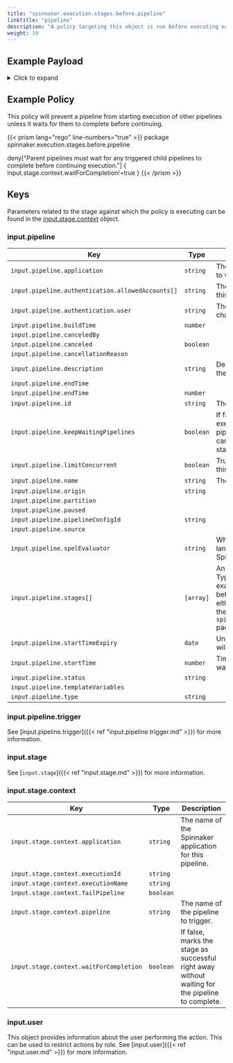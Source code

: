 ```yaml
---
title: "spinnaker.execution.stages.before.pipeline"
linktitle: "pipeline"
description: "A policy targeting this object is run before executing each task in a pipeline stage."
weight: 10
---
```


## Example Payload

<details><summary>Click to expand</summary>

```json
{
  "input": {
    "pipeline": {
      "application": "test",
      "authentication": {
        "allowedAccounts": [
          "spinnaker",
          "staging",
          "staging-ecs"
        ],
        "user": "myUserName"
      },
      "buildTime": 1620926703486,
      "canceled": false,
      "canceledBy": null,
      "cancellationReason": null,
      "description": null,
      "endTime": 1620926705283,
      "id": "01F5KC59TRGWKCP31C4N51CDSB",
      "initialConfig": {},
      "keepWaitingPipelines": false,
      "limitConcurrent": true,
      "name": "test",
      "notifications": [],
      "origin": "api",
      "partition": null,
      "paused": null,
      "pipelineConfigId": "6a4cff2e-8265-4584-8993-2da2eb6254f5",
      "source": null,
      "spelEvaluator": "v4",
      "stages": [],
      "startTime": 1620926703525,
      "startTimeExpiry": null,
      "status": "TERMINAL",
      "systemNotifications": [],
      "templateVariables": null,
      "trigger": {
        "artifacts": [
          {
            "artifactAccount": "myUserName",
            "customKind": false,
            "location": null,
            "metadata": {
              "id": "d14e7e5b-247c-455d-8260-9e9b0a3ae936"
            },
            "name": "manifests/deploy-spinnaker.yaml",
            "provenance": null,
            "reference": "Https://api.github.com/repos/myUserName/hostname/contents/manifests/deploy-spinnaker.yaml",
            "type": "github/file",
            "uuid": null,
            "version": "master"
          }
        ],
        "correlationId": null,
        "isDryRun": false,
        "isRebake": false,
        "isStrategy": false,
        "notifications": [],
        "other": {
          "artifacts": [
            {
              "artifactAccount": "myUserName",
              "customKind": false,
              "metadata": {
                "id": "d14e7e5b-247c-455d-8260-9e9b0a3ae936"
              },
              "name": "manifests/deploy-spinnaker.yaml",
              "reference": "Https://api.github.com/repos/myUserName/hostname/contents/manifests/deploy-spinnaker.yaml",
              "type": "github/file",
              "version": "master"
            }
          ],
          "dryRun": false,
          "enabled": false,
          "eventId": "c1090782-f485-490e-a2d7-31763b3bd4d8",
          "executionId": "01F5KC59TRGWKCP31C4N51CDSB",
          "expectedArtifacts": [
            {
              "boundArtifact": {
                "artifactAccount": "myUserName",
                "customKind": false,
                "metadata": {
                  "id": "d14e7e5b-247c-455d-8260-9e9b0a3ae936"
                },
                "name": "manifests/deploy-spinnaker.yaml",
                "reference": "Https://api.github.com/repos/myUserName/hostname/contents/manifests/deploy-spinnaker.yaml",
                "type": "github/file",
                "version": "master"
              },
              "defaultArtifact": {
                "artifactAccount": "myUserName",
                "customKind": false,
                "metadata": {
                  "id": "d14e7e5b-247c-455d-8260-9e9b0a3ae936"
                },
                "name": "manifests/deploy-spinnaker.yaml",
                "reference": "Https://api.github.com/repos/myUserName/hostname/contents/manifests/deploy-spinnaker.yaml",
                "type": "github/file",
                "version": "master"
              },
              "id": "05ad020e-73a6-49f2-9988-2073831219e9",
              "matchArtifact": {
                "artifactAccount": "myUserName",
                "customKind": true,
                "metadata": {
                  "id": "f7a9b229-0a23-42ab-82de-9990d77084df"
                },
                "name": "manifests/deploy-spinnaker.yaml",
                "type": "github/file"
              },
              "useDefaultArtifact": true,
              "usePriorArtifact": false
            }
          ],
          "notifications": [],
          "parameters": {},
          "preferred": false,
          "rebake": false,
          "resolvedExpectedArtifacts": [
            {
              "boundArtifact": {
                "artifactAccount": "myUserName",
                "customKind": false,
                "metadata": {
                  "id": "d14e7e5b-247c-455d-8260-9e9b0a3ae936"
                },
                "name": "manifests/deploy-spinnaker.yaml",
                "reference": "Https://api.github.com/repos/myUserName/hostname/contents/manifests/deploy-spinnaker.yaml",
                "type": "github/file",
                "version": "master"
              },
              "defaultArtifact": {
                "artifactAccount": "myUserName",
                "customKind": false,
                "metadata": {
                  "id": "d14e7e5b-247c-455d-8260-9e9b0a3ae936"
                },
                "name": "manifests/deploy-spinnaker.yaml",
                "reference": "Https://api.github.com/repos/myUserName/hostname/contents/manifests/deploy-spinnaker.yaml",
                "type": "github/file",
                "version": "master"
              },
              "id": "05ad020e-73a6-49f2-9988-2073831219e9",
              "matchArtifact": {
                "artifactAccount": "myUserName",
                "customKind": true,
                "metadata": {
                  "id": "f7a9b229-0a23-42ab-82de-9990d77084df"
                },
                "name": "manifests/deploy-spinnaker.yaml",
                "type": "github/file"
              },
              "useDefaultArtifact": true,
              "usePriorArtifact": false
            }
          ],
          "strategy": false,
          "type": "manual",
          "user": "myUserName"
        },
        "parameters": {},
        "resolvedExpectedArtifacts": [
          {
            "boundArtifact": {
              "artifactAccount": "myUserName",
              "customKind": false,
              "location": null,
              "metadata": {
                "id": "d14e7e5b-247c-455d-8260-9e9b0a3ae936"
              },
              "name": "manifests/deploy-spinnaker.yaml",
              "provenance": null,
              "reference": "Https://api.github.com/repos/myUserName/hostname/contents/manifests/deploy-spinnaker.yaml",
              "type": "github/file",
              "uuid": null,
              "version": "master"
            },
            "defaultArtifact": {
              "artifactAccount": "myUserName",
              "customKind": false,
              "location": null,
              "metadata": {
                "id": "d14e7e5b-247c-455d-8260-9e9b0a3ae936"
              },
              "name": "manifests/deploy-spinnaker.yaml",
              "provenance": null,
              "reference": "Https://api.github.com/repos/myUserName/hostname/contents/manifests/deploy-spinnaker.yaml",
              "type": "github/file",
              "uuid": null,
              "version": "master"
            },
            "id": "05ad020e-73a6-49f2-9988-2073831219e9",
            "matchArtifact": {
              "artifactAccount": "myUserName",
              "customKind": true,
              "location": null,
              "metadata": {
                "id": "f7a9b229-0a23-42ab-82de-9990d77084df"
              },
              "name": "manifests/deploy-spinnaker.yaml",
              "provenance": null,
              "reference": null,
              "type": "github/file",
              "uuid": null,
              "version": null
            },
            "useDefaultArtifact": true,
            "usePriorArtifact": false
          }
        ],
        "type": "manual",
        "user": "myUserName"
      },
      "type": "PIPELINE"
    },
    "stage": {
      "context": {
        "application": "test",
        "executionId": "01F5KC5D4Y6T6C8Y5MBBNJ5QVN",
        "executionName": "testpe",
        "failPipeline": true,
        "pipeline": "da91948b-b4a6-4483-88ef-e25bc69f83a9",
        "waitForCompletion": true
      },
      "endTime": null,
      "id": "01F5KC59VXCAGPGW4W0KPA3W18",
      "lastModified": null,
      "name": "Pipeline",
      "outputs": {},
      "parentStageId": null,
      "refId": "31",
      "requisiteStageRefIds": [],
      "scheduledTime": null,
      "startTime": 1620926703872,
      "startTimeExpiry": null,
      "status": "RUNNING",
      "syntheticStageOwner": null,
      "tasks": [
        {
          "endTime": 1620926707444,
          "id": "1",
          "implementingClass": "com.netflix.spinnaker.orca.front50.tasks.StartPipelineTask",
          "loopEnd": false,
          "loopStart": false,
          "name": "startPipeline",
          "stageEnd": false,
          "stageStart": true,
          "startTime": 1620926704268,
          "status": "SUCCEEDED"
        },
        {
          "endTime": null,
          "id": "2",
          "implementingClass": "com.netflix.spinnaker.orca.front50.tasks.MonitorPipelineTask",
          "loopEnd": false,
          "loopStart": false,
          "name": "monitorPipeline",
          "stageEnd": true,
          "stageStart": false,
          "startTime": 1620926707486,
          "status": "RUNNING"
        }
      ],
      "type": "pipeline"
    },
    "user": {
      "isAdmin": false,
      "roles": [],
      "username": "myUserName"
    }
  }
}

```
</details>

## Example Policy

This policy will prevent a pipeline from starting execution of other pipelines unless it waits for them to complete before continuing.

{{< prism lang="rego" line-numbers="true" >}}
package spinnaker.execution.stages.before.pipeline

deny["Parent pipelines must wait for any triggered child pipelines to complete before continuing execution."] {
    input.stage.context.waitForCompletion!=true
}
{{< /prism >}}

## Keys

Parameters related to the stage against which the policy is executing can be found in the [input.stage.context](#inputstagecontext) object.

### input.pipeline

| Key                                               | Type      | Description                                                                                                                                       |
| ------------------------------------------------- | --------- | ------------------------------------------------------------------------------------------------------------------------------------------------- |
| `input.pipeline.application`                      | `string`  | The name of the Spinnaker application to which this pipeline belongs.                                                                             |
| `input.pipeline.authentication.allowedAccounts[]` | `string`  | The list of accounts to which the user this stage is running as has access.                                                                       |
| `input.pipeline.authentication.user`              | `string`  | The Spinnaker user initiating the change.                                                                                                         |
| `input.pipeline.buildTime`                        | `number`  |                                                                                                                                                   |
| `input.pipeline.canceledBy`                       | ` `       |                                                                                                                                                   |
| `input.pipeline.canceled`                         | `boolean` |                                                                                                                                                   |
| `input.pipeline.cancellationReason`               | ` `       |                                                                                                                                                   |
| `input.pipeline.description`                      | `string`  | Description of the pipeline defined in the UI.                                                                                                    |
| `input.pipeline.endTime`                          | ` `       |                                                                                                                                                   |
| `input.pipeline.endTime`                          | `number`  |                                                                                                                                                   |
| `input.pipeline.id`                               | `string`  | The unique ID of the pipeline.                                                                                                                    |
| `input.pipeline.keepWaitingPipelines`             | `boolean` | If false and concurrent pipeline execution is disabled, then the pipelines in the waiting queue will get canceled when the next execution starts. |
| `input.pipeline.limitConcurrent`                  | `boolean` | True if only 1 concurrent execution of this pipeline is allowed.                                                                                  |
| `input.pipeline.name`                             | `string`  | The name of this pipeline.                                                                                                                        |
| `input.pipeline.origin`                           | `string`  |                                                                                                                                                   |
| `input.pipeline.partition`                        | ` `       |                                                                                                                                                   |
| `input.pipeline.paused`                           | ` `       |                                                                                                                                                   |
| `input.pipeline.pipelineConfigId`                 | `string`  |                                                                                                                                                   |
| `input.pipeline.source`                           | ` `       |                                                                                                                                                   |
| `input.pipeline.spelEvaluator`                    | `string`  | Which version of spring expression language is being used to evaluate SpEL.                                                                       |
| `input.pipeline.stages[]`                         | `[array]` | An array of the stages in the pipeline. Typically if you are writing a policy that examines multiple pipeline stages, it is better to write that policy against either the `opa.pipelines package`, or the `spinnaker.execution.pipelines.before` package. |
| `input.pipeline.startTimeExpiry`                  | `date `   | Unix epoch date at which the pipeline will expire.                                                                                                |
| `input.pipeline.startTime`                        | `number`  | Timestamp from when the pipeline was started.                                                                                                     |
| `input.pipeline.status`                           | `string`  |                                                                                                                                                   |
| `input.pipeline.templateVariables`                | ` `       |                                                                                                                                                   |
| `input.pipeline.type`                             | `string`  |                                                                                                                                                   |

### input.pipeline.trigger

See [input.pipeline.trigger]({{< ref "input.pipeline.trigger.md" >}}) for more information.

### input.stage

See [`input.stage`]({{< ref "input.stage.md" >}}) for more information.

### input.stage.context

| Key                                     | Type      | Description                                                                                      |
| --------------------------------------- | --------- | ------------------------------------------------------------------------------------------------ |
| `input.stage.context.application`       | `string`  | The name of the Spinnaker application for this pipeline.                                         |
| `input.stage.context.executionId`       | `string`  |                                                                                                  |
| `input.stage.context.executionName`     | `string`  |                                                                                                  |
| `input.stage.context.failPipeline`      | `boolean` |                                                                                                  |
| `input.stage.context.pipeline`          | `string`  | The name of the pipeline to trigger.                                                             |
| `input.stage.context.waitForCompletion` | `boolean` | If false, marks the stage as successful right away without waiting for the pipeline to complete. |

### input.user

This object provides information about the user performing the action. This can be used to restrict actions by role. See [input.user]({{< ref "input.user.md" >}}) for more information.
